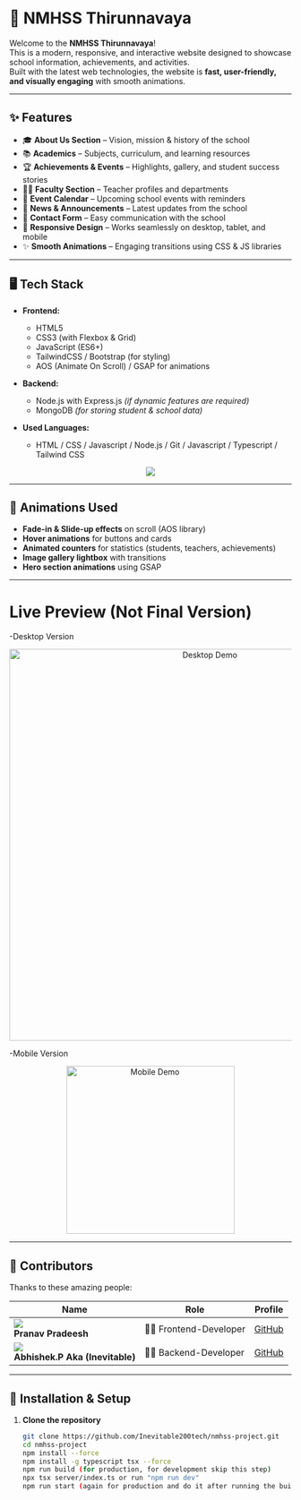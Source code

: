# 🏫 NMHSS Thirunnavaya

Welcome to the **NMHSS Thirunnavaya**!  
This is a modern, responsive, and interactive website designed to showcase school information, achievements, and activities.  
Built with the latest web technologies, the website is **fast, user-friendly, and visually engaging** with smooth animations.

---

## ✨ Features

- 🎓 **About Us Section** – Vision, mission & history of the school  
- 📚 **Academics** – Subjects, curriculum, and learning resources  
- 🏆 **Achievements & Events** – Highlights, gallery, and student success stories  
- 👨‍🏫 **Faculty Section** – Teacher profiles and departments  
- 📅 **Event Calendar** – Upcoming school events with reminders  
- 📰 **News & Announcements** – Latest updates from the school  
- 📩 **Contact Form** – Easy communication with the school  
- 📱 **Responsive Design** – Works seamlessly on desktop, tablet, and mobile  
- ✨ **Smooth Animations** – Engaging transitions using CSS & JS libraries  

---

## 🖥️ Tech Stack

- **Frontend:**  
  - HTML5  
  - CSS3 (with Flexbox & Grid)  
  - JavaScript (ES6+)  
  - TailwindCSS / Bootstrap (for styling)  
  - AOS (Animate On Scroll) / GSAP for animations  

- **Backend:**  
  - Node.js with Express.js *(if dynamic features are required)*  
  - MongoDB *(for storing student & school data)*
    

- **Used Languages:**  
  - HTML / CSS / Javascript / Node.js / Git / Javascript / Typescript / Tailwind CSS
 
<p align="center">
  <img src="https://skillicons.dev/icons?i=html,css,js,nodejs,git,github,mongodb,typescript,tailwind,json" />
</p>

---

## 🎨 Animations Used

- **Fade-in & Slide-up effects** on scroll (AOS library)  
- **Hover animations** for buttons and cards  
- **Animated counters** for statistics (students, teachers, achievements)  
- **Image gallery lightbox** with transitions  
- **Hero section animations** using GSAP  

---


# Live Preview (Not Final Version)

-Desktop Version

<p align="center">
  <img src="./attached_assets/desktop.gif" alt="Desktop Demo" width="700" />
</p>

-Mobile Version

<p align="center">
  <img src="./attached_assets/mobile.gif" alt="Mobile Demo" width="300" />
</p>

---

## 👥 Contributors  

Thanks to these amazing people:  

| Name | Role | Profile |  
|------|------|---------|  
| ![](https://avatars.githubusercontent.com/Orewaluffy4) <br> **Pranav Pradeesh** | 👨‍💻 Frontend-Developer | [GitHub](https://github.com/Orewaluffy4) |  
| ![](https://avatars.githubusercontent.com/Inevitable200tech) <br> **Abhishek.P Aka (Inevitable)** | 👨‍💻 Backend-Developer | [GitHub](https://github.com/Inevitable200tech) |  


---

## 🚀 Installation & Setup

1. **Clone the repository**
   ```bash
   git clone https://github.com/Inevitable200tech/nmhss-project.git
   cd nmhss-project
   npm install --force
   npm install -g typescript tsx --force
   npm run build (for production, for development skip this step)
   npx tsx server/index.ts or run "npm run dev"
   npm run start (again for production and do it after running the build command,skip for developement)
  
